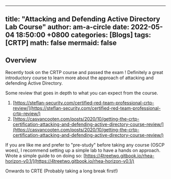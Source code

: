 
---
title: "Attacking and Defending Active Directory Lab Course"
author: am-a-circle
date: 2022-05-04 18:50:00 +0800
categories: [Blogs]
tags: [CRTP]
math: false
mermaid: false
---

## Overview

Recently took on the CRTP course and passed the exam ! 
Definitely a great introductory course to learn more about the approach of attacking and defending Active Directory.

Some review that goes in depth to what you can expect from the course.
 1. [https://steflan-security.com/certified-red-team-professional-crtp-review/](https://steflan-security.com/certified-red-team-professional-crtp-review/) 
 2. [https://casvancooten.com/posts/2020/10/getting-the-crtp-certification-attacking-and-defending-active-directory-course-review/](https://casvancooten.com/posts/2020/10/getting-the-crtp-certification-attacking-and-defending-active-directory-course-review/)

If you are like me and prefer to "pre-study" before taking any course  (OSCP woes), I recommend setting up a simple lab to have a hands on approach. Wrote a simple guide to on doing so: [https://4treetwo.gitbook.io/rhea-horizon-v0.1/](https://4treetwo.gitbook.io/rhea-horizon-v0.1/)

Onwards to CRTE (Probably taking a long break first!)
